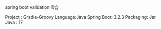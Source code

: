 spring boot validation 학습

Project : Gradle-Groovy
Language:Java
Spring Boot: 3.2.3
Packaging: Jar
Java : 17
